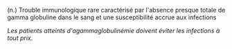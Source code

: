 (n.) Trouble immunologique rare caractérisé par l'absence presque totale de gamma globuline dans le sang et une susceptibilité accrue aux infections

*Les patients atteints d'agammaglobulinémie doivent éviter les infections à tout prix.*